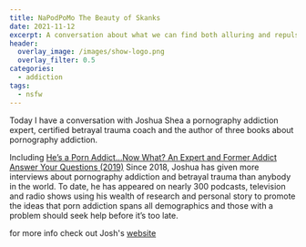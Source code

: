 ```yaml
---
title: NaPodPoMo The Beauty of Skanks
date: 2021-11-12
excerpt: A conversation about what we can find both alluring and repulsive
header:
  overlay_image: /images/show-logo.png
  overlay_filter: 0.5
categories: 
  - addiction
tags:
  - nsfw
---
```

<!--<iframe src='https://open.spotify.com/embed/episode/4PNB2ShKEqETqYXw7q2FbT' width='80%' height='232' frameborder='0' allowtransparency='true' allow='encrypted-media'></iframe>-->

Today I have a conversation with Joshua Shea a pornography addiction expert, certified betrayal trauma coach and the author of three books about pornography addiction.

Including [He’s a Porn Addict…Now What? An Expert and Former Addict Answer Your Questions (2019)](https://www.amazon.com/Hes-Porn-Addict-Now-What/dp/1950328031) Since 2018, Joshua has given more interviews about pornography addiction and betrayal trauma than anybody in the world. To date, he has appeared on nearly 300 podcasts, television and radio shows using his wealth of research and personal story to promote the ideas that porn addiction spans all demographics and those with a problem should seek help before it’s too late.

for more info check out Josh's [website](https://paddictrecovery.com)
